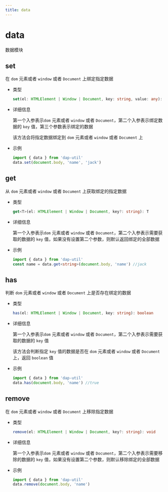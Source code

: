 ```yaml
---
title: data
---
```


# data

数据模块

## set

在 `dom` 元素或者 `window` 或者 `Document` 上绑定指定数据

- 类型

  ```ts
  set(el: HTMLElement | Window | Document, key: string, value: any): void
  ```

- 详细信息

  第一个入参表示`dom` 元素或者 `window` 或者 `Document`，第二个入参表示绑定数据的 `key` 值，第三个参数表示绑定的数据

  该方法会将指定数据绑定到 `dom` 元素或者 `window` 或者 `Document` 上

- 示例

  ```ts
  import { data } from 'dap-util'
  data.set(document.body, 'name', 'jack')
  ```

## get

从 `dom` 元素或者 `window` 或者 `Document` 上获取绑定的指定数据

- 类型

  ```ts
  get<T>(el: HTMLElement | Window | Document, key?: string): T
  ```

- 详细信息

  第一个入参表示`dom` 元素或者 `window` 或者 `Document`，第二个入参表示需要获取的数据的 `key` 值，如果没有设置第二个参数，则默认返回绑定的全部数据

- 示例

  ```ts
  import { data } from 'dap-util'
  const name = data.get<string>(document.body, 'name') //jack
  ```

## has

判断 `dom` 元素或者 `window` 或者 `Document` 上是否存在绑定的数据

- 类型

  ```ts
  has(el: HTMLElement | Window | Document, key: string): boolean
  ```

- 详细信息

  第一个入参表示`dom` 元素或者 `window` 或者 `Document`，第二个入参表示需要获取的数据的 `key` 值

  该方法会判断指定 `key` 值的数据是否在 `dom` 元素或者 `window` 或者 `Document` 上，返回 `boolean` 值

- 示例

  ```ts
  import { data } from 'dap-util'
  data.has(document.body, 'name') //true
  ```

## remove

在 `dom` 元素或者 `window` 或者 `Document` 上移除指定数据

- 类型

  ```ts
  remove(el: HTMLElement | Window | Document, key?: string): void
  ```

- 详细信息

  第一个入参表示`dom` 元素或者 `window` 或者 `Document`，第二个入参表示需要移除的数据的 `key` 值，如果没有设置第二个参数，则默认移除绑定的全部数据

- 示例

  ```ts
  import { data } from 'dap-util'
  data.remove(document.body, 'name')
  ```
